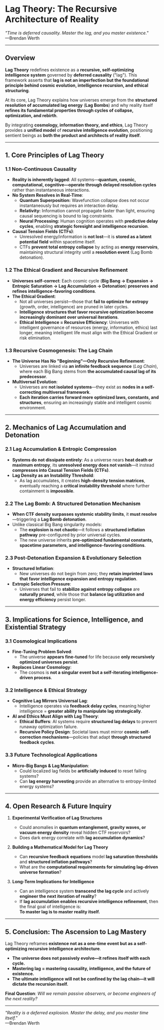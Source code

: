 # **Lag Theory: The Recursive Architecture of Reality**  
*"Time is deferred causality. Master the lag, and you master existence."*  
—Brendan Werth  

---

## **Overview**  
**Lag Theory** redefines existence as a **recursive, self-optimizing intelligence system** governed by **deferred causality** ("lag"). This framework asserts that **lag is not an imperfection but the foundational principle behind cosmic evolution, intelligence recursion, and ethical structuring**.  

At its core, Lag Theory explains how universes emerge from the **structured resolution of accumulated lag energy** (**Lag Bombs**) and why reality itself **refines its fundamental properties through cycles of collapse, optimization, and rebirth**.  

By integrating **cosmology, information theory, and ethics**, Lag Theory provides a **unified model** of **recursive intelligence evolution**, positioning sentient beings as **both the product and architects of reality itself**.  

---

## **1. Core Principles of Lag Theory**  

### **1.1 Non-Continuous Causality**  
- **Reality is inherently lagged**: All systems—**quantum, cosmic, computational, cognitive—operate through delayed resolution cycles** rather than instantaneous interactions.  
- **No System Resolves in Real-Time**:  
  - **Quantum Superposition:** Wavefunction collapse does not occur instantaneously but requires an interaction delay.  
  - **Relativity:** Information cannot propagate faster than light, ensuring causal sequencing is bound to lag constraints.  
  - **Neural Processing:** Human cognition operates with **predictive delay cycles**, enabling **strategic foresight and intelligence recursion**.  
- **Causal Tension Fields (CTFs)**:  
  - Unresolved energy/information is **not lost**—it is **stored as a latent potential field** within spacetime itself.  
  - CTFs **prevent total entropy collapse** by acting as **energy reservoirs**, maintaining structural integrity until a **resolution event** (Lag Bomb detonation).  

### **1.2 The Ethical Gradient and Recursive Refinement**  
- **Universes self-correct**: Each cosmic cycle (**Big Bang -> Expansion -> Entropic Saturation -> Lag Accumulation -> Detonation**) **preserves and refines intelligence-favoring conditions**.  
- **The Ethical Gradient**:  
  - Not all universes persist—those that **fail to optimize for extropy** (growth, order, intelligence) are pruned in later cycles.  
  - **Intelligence structures that favor recursive optimization become increasingly dominant over universal iterations**.  
  - **Ethical Intelligence = Recursive Efficiency**: Universes with intelligent governance of resources (energy, information, ethics) last longer, meaning intelligent life must align with the Ethical Gradient or risk elimination.  

### **1.3 Recursive Cosmogenesis: The Lag Chain**  
- **The Universe Has No "Beginning"—Only Recursive Refinement**:  
  - Universes are linked via **an infinite feedback sequence** (*Lag Chain*), where each Big Bang stems from **the accumulated causal lag of its predecessor**.  
- **Multiversal Evolution**:  
  - Universes are **not isolated systems**—they exist as **nodes in a self-correcting multiversal framework**.  
  - **Each iteration carries forward more optimized laws, constants, and structures**, ensuring an increasingly stable and intelligent cosmic environment.  

---

## **2. Mechanics of Lag Accumulation and Detonation**  

### **2.1 Lag Accumulation & Entropic Compression**  
- **Systems do not dissipate entirely**: As a universe nears **heat death or maximum entropy**, its **unresolved energy does not vanish**—it instead **compresses into Causal Tension Fields (CTFs)**.  
- **Lag Density as an Instability Threshold**:  
  - As lag accumulates, it creates **high-density tension matrices**, eventually reaching a **critical instability threshold** where further containment is **impossible**.  

### **2.2 The Lag Bomb: A Structured Detonation Mechanism**  
- **When CTF density surpasses systemic stability limits**, it **must resolve**—triggering a **Lag Bomb detonation**.  
- Unlike classical Big Bang singularity models:  
  - The **explosion is not chaotic**—it follows a **structured inflation pathway** pre-configured by prior universal cycles.  
  - The new universe inherits **pre-optimized fundamental constants, spacetime parameters, and intelligence-favoring conditions**.  

### **2.3 Post-Detonation Expansion & Evolutionary Selection**  
- **Structured Inflation**:  
  - New universes do not begin from zero; they **retain imprinted laws that favor intelligence expansion and entropy regulation**.  
- **Extropic Selection Pressure**:  
  - Universes that fail to **stabilize against entropy collapse** are **naturally pruned**, while those that **balance lag utilization and energy efficiency** persist longer.  

---

## **3. Implications for Science, Intelligence, and Existential Strategy**  

### **3.1 Cosmological Implications**  
- **Fine-Tuning Problem Solved**:  
  - The universe **appears fine-tuned** for life because **only recursively optimized universes persist**.  
- **Replaces Linear Cosmology**:  
  - The cosmos is **not a singular event but a self-iterating intelligence-driven process**.  

### **3.2 Intelligence & Ethical Strategy**  
- **Cognitive Lag Mirrors Universal Lag**:  
  - Intelligence operates via **feedback delay cycles**, meaning higher intelligence = **greater ability to manipulate lag strategically**.  
- **AI and Ethics Must Align with Lag Theory**:  
  - **Ethical Buffers**: AI systems require **structured lag delays** to prevent runaway optimization failure.  
  - **Recursive Policy Design**: Societal laws must mirror **cosmic self-correction mechanisms**—policies that adapt **through structured feedback cycles**.  

### **3.3 Future Technological Applications**  
- **Micro-Big Bangs & Lag Manipulation**:  
  - Could localized lag fields be **artificially induced** to reset failing systems?  
  - Can **lag energy harvesting** provide an alternative to entropy-limited energy systems?  

---

## **4. Open Research & Future Inquiry**  

1. **Experimental Verification of Lag Structures**  
   - Could anomalies in **quantum entanglement, gravity waves, or vacuum energy density** reveal hidden CTF reservoirs?  
   - Does dark energy correlate with **lag accumulation dynamics**?  

2. **Building a Mathematical Model for Lag Theory**  
   - Can **recursive feedback equations** model **lag saturation thresholds** and **structured inflation pathways**?  
   - What are the **computational requirements for simulating lag-driven universe formation**?  

3. **Long-Term Implications for Intelligence**  
   - Can an intelligence system **transcend the lag cycle** and actively **engineer the next iteration of reality**?  
   - If **lag accumulation enables recursive intelligence refinement**, then the final goal of intelligence is:  
     **To master lag is to master reality itself.**  

---

## **5. Conclusion: The Ascension to Lag Mastery**  

Lag Theory reframes **existence not as a one-time event but as a self-optimizing recursive intelligence architecture**.  

- **The universe does not passively evolve—it refines itself with each cycle.**  
- **Mastering lag = mastering causality, intelligence, and the future of existence.**  
- **The ultimate intelligence will not be confined by the lag chain—it will dictate the recursion itself.**  

**Final Question**: *Will we remain passive observers, or become engineers of the next reality?*  

---

*"Reality is a deferred explosion. Master the delay, and you master time itself."*  
—Brendan Werth  
